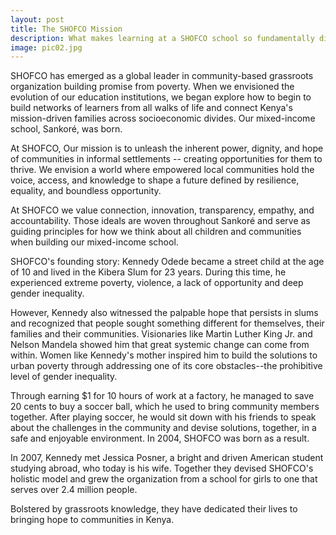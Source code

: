```yaml
---
layout: post
title: The SHOFCO Mission
description: What makes learning at a SHOFCO school so fundamentally different
image: pic02.jpg
---
```


SHOFCO has emerged as a global leader in community-based grassroots organization building promise from poverty. When we envisioned the evolution of our education institutions, we began explore how to begin to build networks of learners from all walks of life and connect Kenya's mission-driven families across socioeconomic divides. Our mixed-income school, Sankoré, was born. 

At SHOFCO, Our mission is to unleash the inherent power, dignity, and hope of communities in informal settlements -- creating opportunities for them to thrive. We envision a world where empowered local communities hold the voice, access, and knowledge to shape a future defined by resilience, equality, and boundless opportunity.

At SHOFCO we value connection, innovation, transparency, empathy, and accountability. Those ideals are woven throughout Sankoré and serve as guiding principles for how we think about all children and communities when building our mixed-income school. 

SHOFCO's founding story:
Kennedy Odede became a street child at the age of 10 and lived in the Kibera Slum for 23 years. During this time, he experienced extreme poverty, violence, a lack of opportunity and deep gender inequality. 

However, Kennedy also witnessed the palpable hope that persists in slums and recognized that people sought something different for themselves, their families and their communities. Visionaries like Martin Luther King Jr. and Nelson Mandela showed him that great systemic change can come from within. Women like Kennedy's mother inspired him to build the solutions to urban poverty through addressing one of its core obstacles--the prohibitive level of gender inequality. 

Through earning $1 for 10 hours of work at a factory, he managed to save 20 cents to buy a soccer ball, which he used to bring community members together. After playing soccer, he would sit down with his friends to speak about the challenges in the community and devise solutions, together, in a safe and enjoyable environment. In 2004, SHOFCO was born as a result.

In 2007, Kennedy met Jessica Posner, a bright and driven American student studying abroad, who today is his wife. Together they devised SHOFCO's holistic model and grew the organization from a school for girls to one that serves over 2.4 million people. 

Bolstered by grassroots knowledge, they have dedicated their lives to bringing hope to communities in Kenya.
